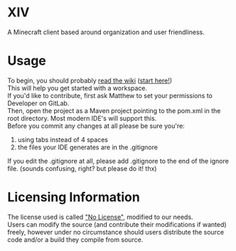 # XIV
A Minecraft client based around organization and user friendliness.  
# Usage
To begin, you should probably [read the wiki](https://gitlab.com/latematt/XIV/wikis/home) ([start here!](https://gitlab.com/latematt/XIV/wikis/how-to-get-source))  
This will help you get started with a workspace.  
If you'd like to contribute, first ask Matthew to set your permissions to Developer on GitLab.  
Then, open the project as a Maven project pointing to the pom.xml in the root directory. Most modern IDE's will support this.  
Before you commit any changes at all please be sure you're:

1. using tabs instead of 4 spaces
2. the files your IDE generates are in the .gitignore

If you edit the .gitignore at all, please add .gitignore to the end of the ignore file. (sounds confusing, right? but please do it! thx)  
# Licensing Information
The license used is called ["No License"](http://choosealicense.com/licenses/no-license/), modified to our needs.  
Users can modify the source (and contribute their modifications if wanted) freely, however under no circumstance should users distribute the source code and/or a build they compile from source.